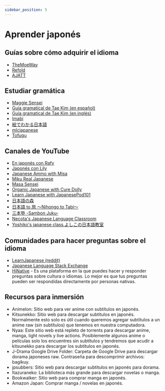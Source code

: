 ```yaml
---
sidebar_position: 5
---
```

# Aprender japonés

## Guías sobre cómo adquirir el idioma
* [TheMoeWay](https://learnjapanese.moe/)
* [Refold](https://refold.la/es/)
* [AJATT](http://www.alljapaneseallthetime.com/)

## Estudiar gramática
* [Maggie Sensei](https://maggiesensei.com/)
* [Guía gramatical de Tae Kim (en español)](http://www.guidetojapanese.org/spanish/)
* [Guía gramatical de Tae Kim (en inglés)](https://guidetojapanese.org/learn/grammar/)
* [Imabi](https://www.imabi.net/)
* [絵でわかる日本語](https://www.edewakaru.com/archives/cat_179055.html)
* [mlcjapanese](https://www.mlcjapanese.co.jp/n4.html)
* [Tofugu](https://www.tofugu.com/)

## Canales de YouTube
* [En japonés con Rafy](https://www.youtube.com/c/EnJapon%C3%A9sConRafy)
* [Japonés con Lily](https://www.youtube.com/c/Japon%C3%A9sconLily)
* [Japanese Ammo with Misa](https://www.youtube.com/c/JapaneseAmmowithMisa)
* [Miku Real Japanese](https://www.youtube.com/channel/UCsQCbl3a9FtYvA55BxdzYiQ)
* [Masa Sensei](https://www.youtube.com/c/MasaSensei)
* [Organic Japanese with Cure Dolly](https://www.youtube.com/channel/UCkdmU8hGK4Fg3LghTVtKltQ)
* [Learn Japanese with JapanesePod101](https://www.youtube.com/c/japanesepod101)
* [日本語の森](https://www.youtube.com/c/nihongonomori2013)
* [日本語 to 旅 〜Nihongo to Tabi〜](https://www.youtube.com/channel/UCJUQG9V0DuccWVOw8ovzTsQ)
* [三本塾 -Sambon Juku-](https://www.youtube.com/channel/UC0ujXryUUwILURRKt9Eh7Nw)
* [Necota's Japanese Language Classroom](https://www.youtube.com/channel/UCRueOUh7I2IHP74irBGf1mA) 
* [Yoshiko's japanese class.よしこの日本語教室](https://www.youtube.com/channel/UCmGDPdyye0U6bJ0npDdUIfw)

## Comunidades para hacer preguntas sobre el idioma
* [LearnJapanese (reddit)](https://www.reddit.com/r/LearnJapanese/) 
* [Japanese Language Stack Exchange](https://japanese.stackexchange.com/)
* [HiNative](https://hinative.com/) - Es una plataforma en la que puedes hacer y responder preguntas sobre cultura o idiomas. Lo mejor es que tus preguntas pueden ser respondidas directamente por personas nativas.

## Recursos para inmersión
* Animelon: Sitio web para ver anime con subtítulos en japonés.
* Kitsunekko: Sitio web para descargar subtítulos en japonés. Normalmente esto solo es útil cuando queremos agregar subtítulos a un anime raw (sin subtítulos) que tenemos en nuestra computadora.
* Nyaa: Este sitio web está repleto de torrents para descargar anime, manga, light novels y live actions. Posiblemente algunos anime o películas solo los encuentres sin subtítulos y tendremos que acudir a kitsunekko para descargar los subtítulos en japonés.
* J-Drama Google Drive Folder: Carpeta de Google Drive para descargar dorama japoneses raw. Contraseña para descomprimir archivos: bagikuy.
* jpsubbers: Sitio web para descargar subtitulos en japonés para dorama.
* Itazuraneko: La biblioteca más grande para descargar novelas o manga.
* Bookwalker: Sitio web para comprar manga en japonés.
* Amazon Japan: Comprar manga / novelas en japonés.